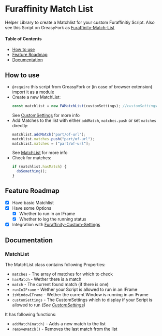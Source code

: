 # Furaffinity Match List

Helper Library to create a Matchlist for your custom Furaffinitiy Script. Also see this Script on GreasyFork as [Furaffinity-Match-List](https://greasyfork.org/scripts/485827-furaffinity-match-list)

#### Table of Contents

- [How to use](#how-to-use)
- [Feature Roadmap](#feature-roadmap)
- [Documentation](#documentation)

## How to use

- `@require` this script from GreasyFork or (in case of browser extension) import it as a module
- Create a new MatchList:
  ```javascript
  const matchlist = new FAMatchList(customSettings); //customSettings is optional
  ```
  See [CustomSettings](https://github.com/Midori-Dragon/Furaffinity-Custom-Settings) for more info
- Add Matches to the list with either `addMatch`, `matches.push` or set `matches` directly:
  ```javascript
  matchlist.addMatch("part/of-url");
  matchlist.matches.push("part/of-url");
  matchlist.matches = ["part/of-url"];
  ```
  See [MatchList](#matchlist) for more info
- Check for matches:
  ```javascript
  if (matchlist.hasMatch) {
    doSomething();
  }
  ```

## Feature Roadmap

- [x] Have basic Matchlist
- [x] Have some Options
  - [x] Whether to run in an IFrame
  - [x] Whether to log the running status
- [x] Integration with [Furaffinity-Custom-Settings](https://greasyfork.org/de/scripts/475041-furaffinity-custom-settings)

## Documentation

### MatchList

The MatchList class contains following Properties:

- `matches` - The array of matches for which to check
- `hasMatch` - Wether there is a match
- `match` - The current found match (if there is one)
- `runInIFrame` - Wether your Script is allowed to run in an IFrame
- `isWindowIFrame` - Wether the current Window is running in an IFrame
- `customSettings` - The CustomSettings which to display if your Script is allowed to run _(See [CustomSettings](https://github.com/Midori-Dragon/Furaffinity-Custom-Settings))_

It has following functions:

- `addMatch(match)` - Adds a new match to the list
- `removeMatch()` - Removes the last match from the list
